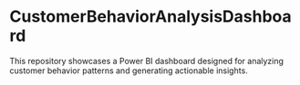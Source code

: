 # CustomerBehaviorAnalysisDashboard

This repository showcases a Power BI dashboard designed for analyzing customer behavior patterns and generating actionable insights.
